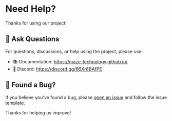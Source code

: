 # Need Help?

Thanks for using our project!

## 💬 Ask Questions

For questions, discussions, or help using the project, please use:

- 📚 Documentation: https://maze-technology.github.io/
- 💬 Discord: https://discord.gg/66Xr8BAfPE

## 🐛 Found a Bug?

If you believe you've found a bug, please [open an issue](../issues/new?template=bug_report.md) and follow the issue template.

Thanks for helping us improve!
